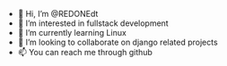 - 👋 Hi, I’m @REDONEdt
- 👀 I’m interested in fullstack development
- 🌱 I’m currently learning Linux
- 💞️ I’m looking to collaborate on django related projects
- 📫 You can reach me through github

<!---
REDONEdt/REDONEdt is a ✨ special ✨ repository because its `README.md` (this file) appears on your GitHub profile.
You can click the Preview link to take a look at your changes.
--->
